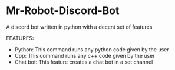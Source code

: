 # Mr-Robot-Discord-Bot
A discord bot written in python with a decent set of features

FEATURES:
- Python: This command runs any python code given by the user
- Cpp: This command runs any c++ code given by the user
- Chat bot: This feature creates a chat bot in a set channel
